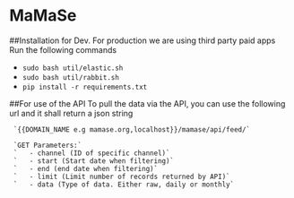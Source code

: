 # MaMaSe

##Installation for Dev. For production we are using third party paid apps
Run the following commands
 - `sudo bash util/elastic.sh`
 - `sudo bash util/rabbit.sh`
 - `pip install -r requirements.txt`

##For use of the API
     To pull the data via the API, you can use the following url and it shall return a json string

     `{{DOMAIN_NAME e.g mamase.org,localhost}}/mamase/api/feed/`
     		    
     `GET Parameters:`		
     `   - channel (ID of specific channel)`		
     `	 - start (Start date when filtering)` 		
     `	 - end (end date when filtering)`
     `	 - limit (Limit number of records returned by API)`
     `	 - data (Type of data. Either raw, daily or monthly`

